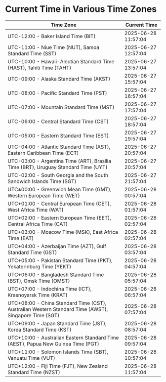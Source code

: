 # Current Time in Various Time Zones

| Time Zone | Current Time |
|-----------|--------------|
| UTC-12:00 - Baker Island Time (BIT) | 2025-06-28 11:57:04 |
| UTC-11:00 - Niue Time (NUT), Samoa Standard Time (SST) | 2025-06-27 12:57:04 |
| UTC-10:00 - Hawaii-Aleutian Standard Time (HAST), Tahiti Time (TAHT) | 2025-06-27 13:57:04 |
| UTC-09:00 - Alaska Standard Time (AKST) | 2025-06-27 15:57:04 |
| UTC-08:00 - Pacific Standard Time (PST) | 2025-06-27 16:57:04 |
| UTC-07:00 - Mountain Standard Time (MST) | 2025-06-27 17:57:04 |
| UTC-06:00 - Central Standard Time (CST) | 2025-06-27 18:57:04 |
| UTC-05:00 - Eastern Standard Time (EST) | 2025-06-27 19:57:04 |
| UTC-04:00 - Atlantic Standard Time (AST), Eastern Caribbean Time (ECT) | 2025-06-27 20:57:04 |
| UTC-03:00 - Argentina Time (ART), Brasília Time (BRT), Uruguay Standard Time (UYT) | 2025-06-27 20:57:04 |
| UTC-02:00 - South Georgia and the South Sandwich Islands Time (SGT) | 2025-06-27 21:57:04 |
| UTC±00:00 - Greenwich Mean Time (GMT), Western European Time (WET) | 2025-06-28 00:57:04 |
| UTC+01:00 - Central European Time (CET), West Africa Time (WAT) | 2025-06-28 01:57:04 |
| UTC+02:00 - Eastern European Time (EET), Central Africa Time (CAT) | 2025-06-28 02:57:04 |
| UTC+03:00 - Moscow Time (MSK), East Africa Time (EAT) | 2025-06-28 02:57:04 |
| UTC+04:00 - Azerbaijan Time (AZT), Gulf Standard Time (GST) | 2025-06-28 03:57:04 |
| UTC+05:00 - Pakistan Standard Time (PKT), Yekaterinburg Time (YEKT) | 2025-06-28 04:57:04 |
| UTC+06:00 - Bangladesh Standard Time (BST), Omsk Time (OMST) | 2025-06-28 05:57:04 |
| UTC+07:00 - Indochina Time (ICT), Krasnoyarsk Time (KRAT) | 2025-06-28 06:57:04 |
| UTC+08:00 - China Standard Time (CST), Australian Western Standard Time (AWST), Singapore Time (SGT) | 2025-06-28 07:57:04 |
| UTC+09:00 - Japan Standard Time (JST), Korea Standard Time (KST) | 2025-06-28 08:57:04 |
| UTC+10:00 - Australian Eastern Standard Time (AEST), Papua New Guinea Time (PGT) | 2025-06-28 09:57:04 |
| UTC+11:00 - Solomon Islands Time (SBT), Vanuatu Time (VUT) | 2025-06-28 10:57:04 |
| UTC+12:00 - Fiji Time (FJT), New Zealand Standard Time (NZST) | 2025-06-28 11:57:04 |
